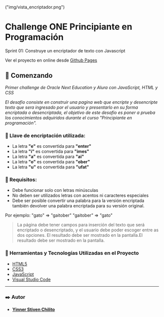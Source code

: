 ("img/vista_encriptador.png")

# Challenge ONE Principiante en Programación
Sprint 01: Construye un encriptador de texto con Javascript

Ver el proyecto en online desde [Github Pages](https://yinnerc30.github.io/challenge-encriptador-de-texto/)


## :rocket: Comenzando

_Primer challenge de Oracle Next Education y Alura con JavaScript, HTML y CSS_

_El desafio consiste en construir una pagina web que encripte y desencripte texto que sera ingresado por el usuario y presentarlo en su forma encriptada o desencriptada, el objetivo de este desafio es poner a prueba los conocimientos adquiridos durante el curso "Principiante en programación"._

### :closed_lock_with_key: Llave de encriptación utilizada:

- La letra **"e"** es convertida para **"enter"**
- La letra **"i"** es convertida para **"imes"**
- La letra **"a"** es convertida para **"ai"**
- La letra **"o"** es convertida para **"ober"**
- La letra **"u"** es convertida para **"ufat"**

### :pushpin: Requisitos:
- Debe funcionar solo con letras minúsculas
- No deben ser utilizados letras con acentos ni caracteres especiales
- Debe ser posible convertir una palabra para la versión encriptada también devolver una palabra encriptada para su versión original.

Por ejemplo:
"gato" => "gaitober"
"gaitober" => "gato"

> La página debe tener campos para inserción del texto que será encriptado o desencriptado, y el usuario debe poder escoger entre as dos opciones.
El resultado debe ser mostrado en la pantalla.El resultado debe ser mostrado en la pantalla.

### :wrench: Herramientas y Tecnologías Utilizadas en el Proyecto

- [HTML5](https://developer.mozilla.org/es/docs/Glossary/HTML5)
- [CSS3](https://developer.mozilla.org/es/docs/Web/CSS)
- [JavaScript](https://developer.mozilla.org/es/docs/Learn/JavaScript/First_steps/What_is_JavaScript)
- [Visual Studio Code](https://code.visualstudio.com/)
------------

### :black_nib: Autor

- **[Yinner Stiven Chilito](https://www.linkedin.com/in/yinner-stiven-chilito-medina-b18a551b3/)**


